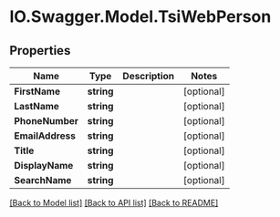 # IO.Swagger.Model.TsiWebPerson
## Properties

Name | Type | Description | Notes
------------ | ------------- | ------------- | -------------
**FirstName** | **string** |  | [optional] 
**LastName** | **string** |  | [optional] 
**PhoneNumber** | **string** |  | [optional] 
**EmailAddress** | **string** |  | [optional] 
**Title** | **string** |  | [optional] 
**DisplayName** | **string** |  | [optional] 
**SearchName** | **string** |  | [optional] 

[[Back to Model list]](../README.md#documentation-for-models) [[Back to API list]](../README.md#documentation-for-api-endpoints) [[Back to README]](../README.md)

